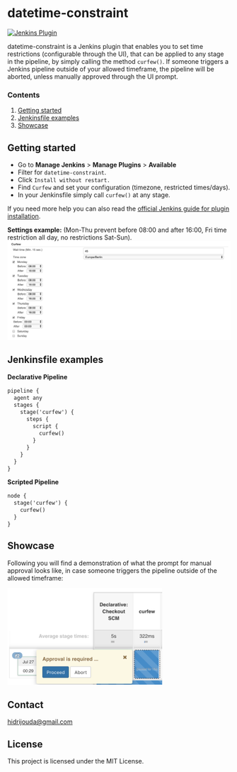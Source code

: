 # datetime-constraint

[![Jenkins Plugin](https://img.shields.io/jenkins/plugin/v/datetime-constraint.svg)](https://plugins.jenkins.io/datetime-constraint)


datetime-constraint is a Jenkins plugin that enables you to set time restrictions (configurable through the UI), that can be applied to any stage in the pipeline, by simply calling the method `curfew()`. If someone triggers a Jenkins pipeline outside of your allowed timeframe, the pipeline will be aborted, unless manually approved through the UI prompt.

### Contents
1. [Getting started](#Getting-started)
2. [Jenkinsfile examples](#Jenkinsfile-examples)
3. [Showcase](#Showcase)

## Getting started

* Go to **Manage Jenkins** > **Manage Plugins** > **Available**
* Filter for `datetime-constraint`.
* Click `Install without restart.`
* Find `Curfew` and set your configuration (timezone, restricted times/days).
* In your Jenkinsfile simply call `curfew()` at any stage.

If you need more help you can also read the [official Jenkins guide for plugin installation](https://jenkins.io/doc/book/managing/plugins/).

**Settings example:** (Mon-Thu prevent before 08:00 and after 16:00, Fri time restriction all day, no restrictions Sat-Sun).
<img src="./screenshots/config_example.png" width="800" alt="Curfew UI Demo">

## Jenkinsfile examples

**Declarative Pipeline**

```
pipeline {
  agent any
  stages {
    stage('curfew') {
      steps {
        script {
          curfew()
        }
      }
    }
  }
}
```

**Scripted Pipeline**

```
node {
  stage('curfew') {
    curfew()
  }
}
```

## Showcase

Following you will find a demonstration of what the prompt for manual approval looks like, in case someone triggers the pipeline outside of the allowed timeframe:

<img src="./screenshots/pipeline_abort.png" width="350" alt="Curfew UI Demo">

## Contact
hidrijouda@gmail.com

## License
This project is licensed under the MIT License.
